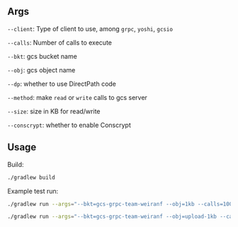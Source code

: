 ## Args
`--client`: Type of client to use, among `grpc`, `yoshi`, `gcsio`

`--calls`: Number of calls to execute

`--bkt`: gcs bucket name

`--obj`: gcs object name

`--dp`: whether to use DirectPath code

`--method`: make `read` or `write` calls to gcs server

`--size`: size in KB for read/write

`--conscrypt`: whether to enable Conscrypt


## Usage

Build:

```sh
./gradlew build
```

Example test run:

```sh
./gradlew run --args="--bkt=gcs-grpc-team-weiranf --obj=1kb --calls=100 --method=read"
```

```sh
./gradlew run --args="--bkt=gcs-grpc-team-weiranf --obj=upload-1kb --calls=100 --method=write --size=1"
```

